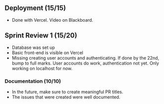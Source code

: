 ## Deployment (15/15)
- Done with Vercel. Video on Blackboard.

## Sprint Review 1 (15/20)
- Database was set up
- Basic front-end is visible on Vercel
- Missing creating user accounts and authenticating. If done by the 22nd, bump to full marks. User accounts do work, authentication not yet. Only working on localhost for now.

### Documentation (10/10)
- In the future, make sure to create meaningful PR titles.
- The issues that were created were well documented.

